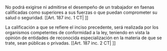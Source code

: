 No podrá exigirse ni admitirse el desempeño de un trabajador en faenas calificadas como superiores a sus fuerzas o que puedan comprometer su salud o seguridad. [[Art. 187 inc. 1 CT| ]]

La calificación a que se refiere el inciso precedente, será realizada por los organismos competentes de conformidad a la ley, teniendo en vista la opinión de entidades de reconocida especialización en la materia de que se trate, sean públicas o privadas. [[Art. 187 inc. 2 CT| ]]